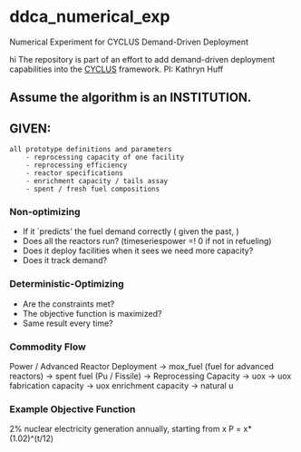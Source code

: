 # ddca_numerical_exp
Numerical Experiment for CYCLUS Demand-Driven Deployment 

hi The repository is part of an effort to add demand-driven deployment
capabilities into the [CYCLUS](github.com/cyclus/cyclus) framework.
PI: Kathryn Huff

## Assume the algorithm is an INSTITUTION.

## GIVEN:
    all prototype definitions and parameters
        - reprocessing capacity of one facility
        - reprocessing efficiency
        - reactor specifications
        - enrichment capacity / tails assay
        - spent / fresh fuel compositions

### Non-optimizing
- If it `predicts' the fuel demand correctly ( given the past, )
- Does all the reactors run? (timeseriespower =! 0 if not in refueling)
- Does it deploy facilities when it sees we need more capacity? 
- Does it track demand?

### Deterministic-Optimizing
- Are the constraints met?
- The objective function is maximized?
- Same result every time?

### Commodity Flow
Power / Advanced Reactor Deployment -> mox_fuel (fuel for advanced reactors) -> spent fuel (Pu / Fissile) -> Reprocessing Capacity
-> uox -> uox fabrication capacity -> uox enrichment capacity -> natural u

### Example Objective Function
2% nuclear electricity generation annually, starting from x 
P = x*(1.02)^(t/12)
